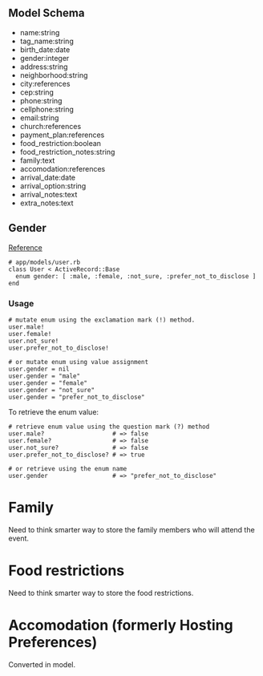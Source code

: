 ## Model Schema
* name:string
* tag_name:string
* birth_date:date
* gender:integer
* address:string
* neighborhood:string
* city:references
* cep:string
* phone:string
* cellphone:string
* email:string
* church:references
* payment_plan:references
* food_restriction:boolean
* food_restriction_notes:string
* family:text
* accomodation:references
* arrival_date:date
* arrival_option:string
* arrival_notes:text
* extra_notes:text

## Gender
[Reference](https://www.sitepoint.com/enumerated-types-with-activerecord-and-postgresql/)
~~~~
# app/models/user.rb
class User < ActiveRecord::Base
  enum gender: [ :male, :female, :not_sure, :prefer_not_to_disclose ]
end
~~~~
### Usage
~~~~
# mutate enum using the exclamation mark (!) method.
user.male!
user.female!
user.not_sure!
user.prefer_not_to_disclose!

# or mutate enum using value assignment
user.gender = nil
user.gender = "male"
user.gender = "female"
user.gender = "not_sure"
user.gender = "prefer_not_to_disclose"
~~~~
To retrieve the enum value:
~~~~
# retrieve enum value using the question mark (?) method
user.male?                   # => false
user.female?                 # => false
user.not_sure?               # => false
user.prefer_not_to_disclose? # => true

# or retrieve using the enum name
user.gender                  # => "prefer_not_to_disclose"
~~~~

# Family
Need to think smarter way to store the family members who will attend the event.

# Food restrictions
Need to think smarter way to store the food restrictions.

# Accomodation (formerly Hosting Preferences)
Converted in model.